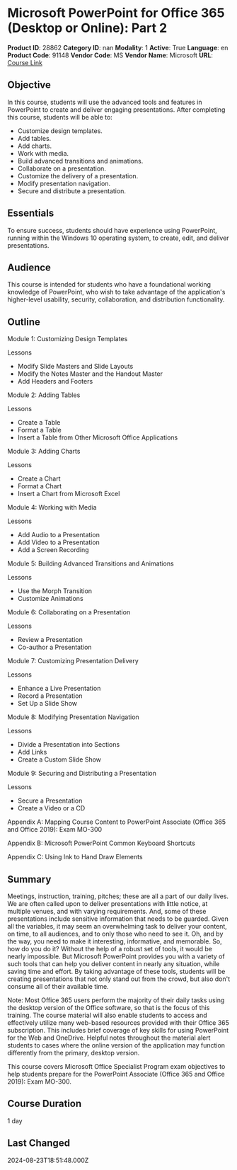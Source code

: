 # Microsoft PowerPoint for Office 365 (Desktop or Online): Part 2

**Product ID**: 28862
**Category ID**: nan
**Modality**: 1
**Active**: True
**Language**: en
**Product Code**: 91148
**Vendor Code**: MS
**Vendor Name**: Microsoft
**URL**: [Course Link](https://www.fastlaneus.com/course/microsoft-91148)

## Objective
In this course, students will use the advanced tools and features in PowerPoint to create and deliver engaging presentations. After completing this course, students will be able to:

 
- Customize design templates.
- Add tables.
- Add charts.
- Work with media.
- Build advanced transitions and animations.
- Collaborate on a presentation.
- Customize the delivery of a presentation.
- Modify presentation navigation.
- Secure and distribute a presentation.

## Essentials
To ensure success, students should have experience using PowerPoint, running within the Windows 10 operating system, to create, edit, and deliver presentations.

## Audience
This course is intended for students who have a foundational working knowledge of PowerPoint, who wish to take advantage of the application's higher-level usability, security, collaboration, and distribution functionality.

## Outline
Module 1: Customizing Design Templates

 
Lessons

 
- Modify Slide Masters and Slide Layouts
- Modify the Notes Master and the Handout Master
- Add Headers and Footers

Module 2: Adding Tables

 
Lessons

 
- Create a Table
- Format a Table
- Insert a Table from Other Microsoft Office Applications

Module 3: Adding Charts

 
Lessons

 
- Create a Chart
- Format a Chart
- Insert a Chart from Microsoft Excel

Module 4: Working with Media

 
Lessons

 
- Add Audio to a Presentation
- Add Video to a Presentation
- Add a Screen Recording

Module 5: Building Advanced Transitions and Animations

 
Lessons

 
- Use the Morph Transition
- Customize Animations

Module 6: Collaborating on a Presentation

 
Lessons

 
- Review a Presentation
- Co-author a Presentation

Module 7: Customizing Presentation Delivery

 
Lessons

 
- Enhance a Live Presentation
- Record a Presentation
- Set Up a Slide Show

Module 8: Modifying Presentation Navigation

 
Lessons

 
- Divide a Presentation into Sections
- Add Links
- Create a Custom Slide Show

Module 9: Securing and Distributing a Presentation

 
Lessons

 
- Secure a Presentation
- Create a Video or a CD

Appendix A: Mapping Course Content to PowerPoint Associate (Office 365 and Office 2019): Exam MO-300


Appendix B: Microsoft PowerPoint Common Keyboard Shortcuts


Appendix C: Using Ink to Hand Draw Elements

## Summary
Meetings, instruction, training, pitches; these are all a part of our daily lives. We are often called upon to deliver presentations with little notice, at multiple venues, and with varying requirements. And, some of these presentations include sensitive information that needs to be guarded. Given all the variables, it may seem an overwhelming task to deliver your content, on time, to all audiences, and to only those who need to see it. Oh, and by the way, you need to make it interesting, informative, and memorable. So, how do you do it? Without the help of a robust set of tools, it would be nearly impossible. But Microsoft PowerPoint provides you with a variety of such tools that can help you deliver content in nearly any situation, while saving time and effort. By taking advantage of these tools, students will be creating presentations that not only stand out from the crowd, but also don't consume all of their available time. 

Note: Most Office 365 users perform the majority of their daily tasks using the desktop version of the Office software, so that is the focus of this training. The course material will also enable students to access and effectively utilize many web-based resources provided with their Office 365 subscription. This includes brief coverage of key skills for using PowerPoint for the Web and OneDrive. Helpful notes throughout the material alert students to cases where the online version of the application may function differently from the primary, desktop version. 

This course covers Microsoft Office Specialist Program exam objectives to help students prepare for the PowerPoint Associate (Office 365 and Office 2019): Exam MO-300.

## Course Duration
1 day

## Last Changed
2024-08-23T18:51:48.000Z
